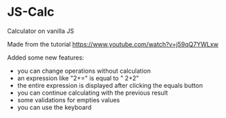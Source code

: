# JS-Calc
Calculator on vanilla JS

Made from the tutorial https://www.youtube.com/watch?v=j59qQ7YWLxw

Added some new features: 
 + you can change operations without calculation
 + an expression like "2+=" is equal to " 2+2"
 + the entire expression is displayed after clicking the equals button
 + you can continue calculating with the previous result
 + some validations for empties values
 + you can use the keyboard

